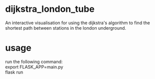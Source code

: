 # dijkstra_london_tube
An interactive visualisation for using the dijkstra's algorithm to find the shortest path between stations in the london underground.

# usage
run the following command:  
    export FLASK_APP=main.py  
    flask run
  

